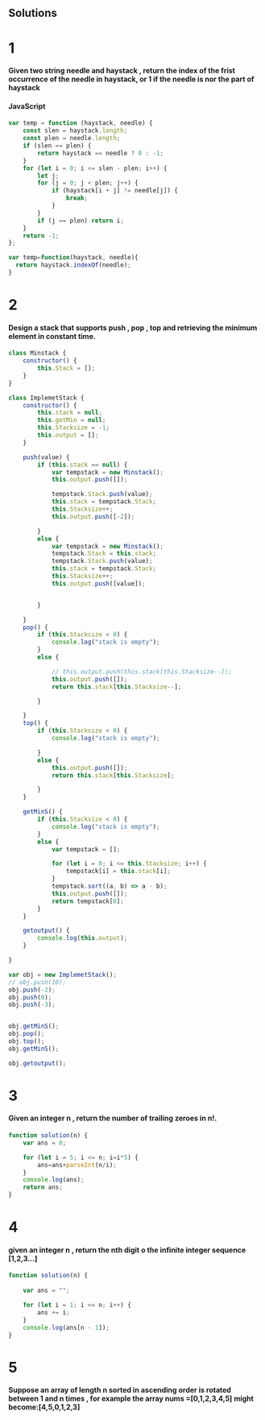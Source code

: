 ## Solutions 


# 1 # 
#### Given two string needle and haystack , return the index of the frist occurrence of the needle in haystack, or 1 if the needle is nor the part of haystack ####
#### JavaScript

```js
var temp = function (haystack, needle) {
    const slen = haystack.length;
    const plen = needle.length;
    if (slen == plen) {
        return haystack == needle ? 0 : -1;
    }
    for (let i = 0; i <= slen - plen; i++) {
        let j;
        for (j = 0; j < plen; j++) {
            if (haystack[i + j] != needle[j]) {
                break;
            }
        }
        if (j == plen) return i;
    }
    return -1;
};
```

```js
var temp=function(haystack, needle){
  return haystack.indexOf(needle);
}
```

# 2 #

#### Design a stack that supports push , pop , top and retrieving the minimum element in constant time.

```js
class Minstack {
    constructor() {
        this.Stack = [];
    }
}

class ImplemetStack {
    constructor() {
        this.stack = null;
        this.getMin = null;
        this.Stacksize = -1;
        this.output = [];
    }

    push(value) {
        if (this.stack == null) {
            var tempstack = new Minstack();
            this.output.push([]);

            tempstack.Stack.push(value);
            this.stack = tempstack.Stack;
            this.Stacksize++;
            this.output.push([-2]);

        }
        else {
            var tempstack = new Minstack();
            tempstack.Stack = this.stack;
            tempstack.Stack.push(value);
            this.stack = tempstack.Stack;
            this.Stacksize++;
            this.output.push([value]);


        }

    }
    pop() {
        if (this.Stacksize < 0) {
            console.log("stack is empty");
        }
        else {

            // this.output.push(this.stack[this.Stacksize--]);
            this.output.push([]);
            return this.stack[this.Stacksize--];

        }

    }
    top() {
        if (this.Stacksize < 0) {
            console.log("stack is empty");

        }
        else {
            this.output.push([]);
            return this.stack[this.Stacksize];

        }
    }

    getMinS() {
        if (this.Stacksize < 0) {
            console.log("stack is empty");
        }
        else {
            var tempstack = [];

            for (let i = 0; i <= this.Stacksize; i++) {
                tempstack[i] = this.stack[i];
            }
            tempstack.sort((a, b) => a - b);
            this.output.push([]);
            return tempstack[0];
        }
    }

    getoutput() {
        console.log(this.output);
    }

}

var obj = new ImplemetStack();
// obj.push(10);
obj.push(-2);
obj.push(0);
obj.push(-3);


obj.getMinS();
obj.pop();
obj.top();
obj.getMinS();

obj.getoutput();

```

# 3 #
#### Given an integer n , return the number of trailing zeroes in n!.

```js
function solution(n) {
    var ans = 0;

    for (let i = 5; i <= n; i=i*5) {
        ans=ans+parseInt(n/i);
    }
    console.log(ans);
    return ans;
}
```
# 4 #
#### given an integer n , return the nth digit o the infinite integer sequence [1,2,3...]

```js
function solution(n) {
      
    var ans = "";

    for (let i = 1; i <= n; i++) {
        ans += i;
    }
    console.log(ans[n - 1]);
}
```

# 5 #
####  Suppose an array of length n sorted in ascending order is rotated between 1 and n times , for example the array nums =[0,1,2,3,4,5] might become:[4,5,0,1,2,3]

